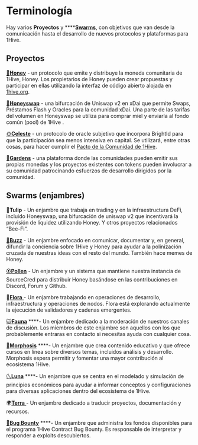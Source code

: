 # Terminología

Hay varios **Proyectos** y ****[**Swarms**](../community/swarms/), con objetivos que van desde la comunicación hasta el desarrollo de nuevos protocolos y plataformas para 1Hive.

## Proyectos

[🍯**Honey**](../projects/honey/) - un protocolo que emite y distribuye la moneda comunitaria de 1Hive, Honey. Los propietarios de Honey pueden crear propuestas y participar en ellas utilizando la interfaz de código abierto alojada en [1hive.org](https://1hive.org).

[🍃**Honeyswap**](../projects/honeyswap/) - una bifurcación de Uniswap v2 en xDai que permite Swaps, Préstamos Flash y Oracles para la comunidad xDai. Una parte de las tarifas del volumen en Honeyswap se utiliza para comprar miel y enviarla al fondo común \(pool\) de 1Hive . 

[🌞**Celeste**](../projects/celeste.md) - un protocolo de oracle subjetivo que incorpora BrightId para que la participación sea menos intensiva en capital. Se utilizará, entre otras cosas, para hacer cumplir el [Pacto de la Comunidad de 1Hive](../community-covenant.md). 

[🌻**Gardens**](../projects/gardens.md) - una plataforma donde las comunidades pueden emitir sus propias monedas y los proyectos existentes con tokens pueden involucrar a su comunidad patrocinando esfuerzos de desarrollo dirigidos por la comunidad.

## Swarms \(enjambres\)

🌷**Tulip** - Un enjambre que trabaja en trading y en la infraestructura DeFi, incluido Honeyswap, una bifurcación de uniswap v2 que incentivará la provisión de liquidez utilizando Honey. Y otros proyectos relacionados “Bee-Fi”.

[🐝**Buzz**](../community/swarms/buzz.md) - Un enjambre enfocado en comunicar, documentar y, en general, difundir la conciencia sobre 1Hive y Honey para ayudar a la polinización cruzada de nuestras ideas con el resto del mundo. También hace memes de Honey.

[🏵**Pollen**](../community/swarms/pollen.md) - Un enjambre y un sistema que mantiene nuestra instancia de SourceCred para distribuir Honey basándose en las contribuciones en Discord, Forum y Github. 

🌺[**Flora** ](../community/swarms/flora.md)- Un enjambre trabajando en operaciones de desarrollo, infraestructura y operaciones de nodos. Flora está explorando actualmente la ejecución de validadores y cadenas emergentes.

[🐱**Fauna**](../community/swarms/fauna.md) ****- Un enjambre dedicado a la moderación de nuestros canales de discusión. Los miembros de este enjambre son aquellos con los que probablemente entraras en contacto si necesitas ayuda con cualquier cosa.

[🦋**Morphosis**](../community/swarms/morphosis.md) ****- Un enjambre que crea contenido educativo y que ofrece cursos en línea sobre diversos temas, incluidos análisis y desarrollo. Morphosis espera permitir y fomentar una mayor contribución al ecosistema 1Hive. 

[🌜**Luna**](../community/swarms/luna.md) ****- Un enjambre que se centra en el modelado y simulación de principios económicos para ayudar a informar conceptos y configuraciones para diversas aplicaciones dentro del ecosistema de 1Hive. 

🌍[**Terra** ](../community/swarms/terra.md)- Un enjambre dedicado a traducir proyectos, documentación y recursos. 

[🐛**Bug Bounty**](../community/swarms/bug-bounty.md) ****- Un enjambre que administra los fondos disponibles para el programa 1Hive Contract Bug Bounty. Es responsable de interpretar y responder a exploits descubiertos.

